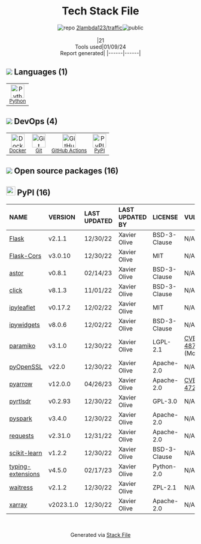 <!--
&lt;--- Readme.md Snippet without images Start ---&gt;
## Tech Stack
2lambda123/traffic is built on the following main stack:

- [Python](https://www.python.org) – Languages
- [GitHub Actions](https://github.com/features/actions) – Continuous Integration
- [Docker](https://www.docker.com/) – Virtual Machine Platforms & Containers

Full tech stack [here](/techstack.md)

&lt;--- Readme.md Snippet without images End ---&gt;

&lt;--- Readme.md Snippet with images Start ---&gt;
## Tech Stack
2lambda123/traffic is built on the following main stack:

- <img width='25' height='25' src='https://img.stackshare.io/service/993/pUBY5pVj.png' alt='Python'/> [Python](https://www.python.org) – Languages
- <img width='25' height='25' src='https://img.stackshare.io/service/11563/actions.png' alt='GitHub Actions'/> [GitHub Actions](https://github.com/features/actions) – Continuous Integration
- <img width='25' height='25' src='https://img.stackshare.io/service/586/n4u37v9t_400x400.png' alt='Docker'/> [Docker](https://www.docker.com/) – Virtual Machine Platforms & Containers

Full tech stack [here](/techstack.md)

&lt;--- Readme.md Snippet with images End ---&gt;
-->
<div align="center">

# Tech Stack File
![](https://img.stackshare.io/repo.svg "repo") [2lambda123/traffic](https://github.com/2lambda123/traffic)![](https://img.stackshare.io/public_badge.svg "public")
<br/><br/>
|21<br/>Tools used|01/09/24 <br/>Report generated|
|------|------|
</div>

## <img src='https://img.stackshare.io/languages.svg'/> Languages (1)
<table><tr>
  <td align='center'>
  <img width='36' height='36' src='https://img.stackshare.io/service/993/pUBY5pVj.png' alt='Python'>
  <br>
  <sub><a href="https://www.python.org">Python</a></sub>
  <br>
  <sub></sub>
</td>

</tr>
</table>

## <img src='https://img.stackshare.io/devops.svg'/> DevOps (4)
<table><tr>
  <td align='center'>
  <img width='36' height='36' src='https://img.stackshare.io/service/586/n4u37v9t_400x400.png' alt='Docker'>
  <br>
  <sub><a href="https://www.docker.com/">Docker</a></sub>
  <br>
  <sub></sub>
</td>

<td align='center'>
  <img width='36' height='36' src='https://img.stackshare.io/service/1046/git.png' alt='Git'>
  <br>
  <sub><a href="http://git-scm.com/">Git</a></sub>
  <br>
  <sub></sub>
</td>

<td align='center'>
  <img width='36' height='36' src='https://img.stackshare.io/service/11563/actions.png' alt='GitHub Actions'>
  <br>
  <sub><a href="https://github.com/features/actions">GitHub Actions</a></sub>
  <br>
  <sub></sub>
</td>

<td align='center'>
  <img width='36' height='36' src='https://img.stackshare.io/service/12572/-RIWgodF_400x400.jpg' alt='PyPI'>
  <br>
  <sub><a href="https://pypi.org/">PyPI</a></sub>
  <br>
  <sub></sub>
</td>

</tr>
</table>


## <img src='https://img.stackshare.io/group.svg' /> Open source packages (16)</h2>

## <img width='24' height='24' src='https://img.stackshare.io/service/12572/-RIWgodF_400x400.jpg'/> PyPI (16)

|NAME|VERSION|LAST UPDATED|LAST UPDATED BY|LICENSE|VULNERABILITIES|
|:------|:------|:------|:------|:------|:------|
|[Flask](https://pypi.org/project/Flask)|v2.1.1|12/30/22|Xavier Olive |BSD-3-Clause|N/A|
|[Flask-Cors](https://pypi.org/project/Flask-Cors)|v3.0.10|12/30/22|Xavier Olive |MIT|N/A|
|[astor](https://pypi.org/project/astor)|v0.8.1|02/14/23|Xavier Olive |BSD-3-Clause|N/A|
|[click](https://pypi.org/project/click)|v8.1.3|11/01/22|Xavier Olive |BSD-3-Clause|N/A|
|[ipyleaflet](https://pypi.org/project/ipyleaflet)|v0.17.2|12/02/22|Xavier Olive |MIT|N/A|
|[ipywidgets](https://pypi.org/project/ipywidgets)|v8.0.6|12/02/22|Xavier Olive |BSD-3-Clause|N/A|
|[paramiko](https://pypi.org/project/paramiko)|v3.1.0|12/30/22|Xavier Olive |LGPL-2.1|[CVE-2023-48795](https://github.com/advisories/GHSA-45x7-px36-x8w8) (Moderate)|
|[pyOpenSSL](https://pypi.org/project/pyOpenSSL)|v22.0|12/30/22|Xavier Olive |Apache-2.0|N/A|
|[pyarrow](https://pypi.org/project/pyarrow)|v12.0.0|04/26/23|Xavier Olive |Apache-2.0|[CVE-2023-47248](https://github.com/advisories/GHSA-5wvp-7f3h-6wmm) (Critical)|
|[pyrtlsdr](https://pypi.org/project/pyrtlsdr)|v0.2.93|12/30/22|Xavier Olive |GPL-3.0|N/A|
|[pyspark](https://pypi.org/project/pyspark)|v3.4.0|12/30/22|Xavier Olive |Apache-2.0|N/A|
|[requests](https://pypi.org/project/requests)|v2.31.0|12/31/22|Xavier Olive |Apache-2.0|N/A|
|[scikit-learn](https://pypi.org/project/scikit-learn)|v1.2.2|12/30/22|Xavier Olive |BSD-3-Clause|N/A|
|[typing-extensions](https://pypi.org/project/typing-extensions)|v4.5.0|02/17/23|Xavier Olive |Python-2.0|N/A|
|[waitress](https://pypi.org/project/waitress)|v2.1.2|12/30/22|Xavier Olive |ZPL-2.1|N/A|
|[xarray](https://pypi.org/project/xarray)|v2023.1.0|12/30/22|Xavier Olive |Apache-2.0|N/A|

<br/>
<div align='center'>

Generated via [Stack File](https://github.com/marketplace/stack-file)
